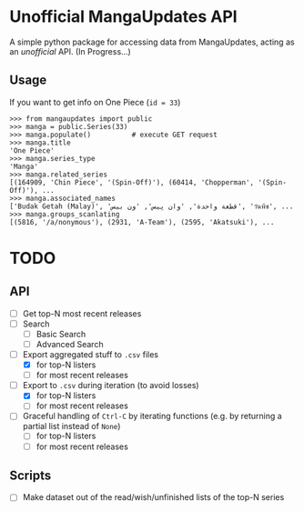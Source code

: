 # Unofficial MangaUpdates API

A simple python package for accessing data from MangaUpdates, acting as an 
*unofficial* API. (In Progress...)

## Usage

If you want to get info on One Piece (`id = 33`)

```python3
>>> from mangaupdates import public
>>> manga = public.Series(33)
>>> manga.populate()          # execute GET request
>>> manga.title
'One Piece'
>>> manga.series_type
'Manga'
>>> manga.related_series
[(164909, 'Chin Piece', '(Spin-Off)'), (60414, 'Chopperman', '(Spin-Off)'), ...
>>> manga.associated_names
['Budak Getah (Malay)', 'قطعة واحدة', 'وان پیس', 'ون بيس', 'วันพีซ', ...
>>> manga.groups_scanlating
[(5816, '/a/nonymous'), (2931, 'A-Team'), (2595, 'Akatsuki'), ...
```

# TODO

## API

- [ ] Get top-N most recent releases
- [ ] Search
  - [ ] Basic Search
  - [ ] Advanced Search
- [ ] Export aggregated stuff to `.csv` files
  - [x] for top-N listers
  - [ ] for most recent releases
- [ ] Export to `.csv` during iteration (to avoid losses)
  - [x] for top-N listers
  - [ ] for most recent releases
- [ ] Graceful handling of `Ctrl-C` by iterating functions (e.g. by returning a partial list instead of `None`)
  - [ ] for top-N listers
  - [ ] for most recent releases

## Scripts

- [ ] Make dataset out of the read/wish/unfinished lists of the top-N series
